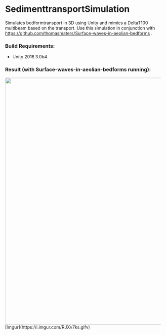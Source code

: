 # SedimenttransportSimulation
Simulates bedformtransport in 3D using Unity and mimics a DeltaT100 multibeam based on the transport.
Use this simulation in conjunction with https://github.com/thomasmaters/Surface-waves-in-aeolian-bedforms .

### Build Requirements:
- Unity 2018.3.0b4

### Result (with Surface-waves-in-aeolian-bedforms running):

<img src="TranportApplicationResult.gif?raw=true" width="800px">
[Imgur](https://i.imgur.com/RJXv7ks.gifv)
